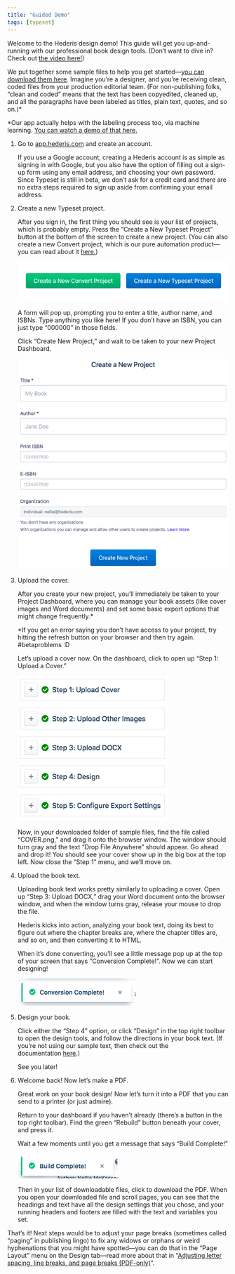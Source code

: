 ```yaml
---
title: "Guided Demo"
tags: [typeset]
---
```

 
<html><body><section data-type="chapter" class="hsecchapter" data-hederis-type="hsecchapter" id="guided-demo" data-pi-attrs="id: guided-demo; data-tags: typeset;" role="doc-chapter" data-tags="typeset" data-author-name=" " data-book-title=" " title="Guided Demo"><p class="hblkp" data-hederis-type="hblkp" id="pT1JH0tAi">Welcome to the Hederis design demo! This guide will get you up-and-running with our professional book design tools. (Don&#8217;t want to dive in? Check out&#160;<a href="https://youtu.be/KjJA1HvvEhw" target="_blank" class="hspana" data-hederis-type="hspana" id="pJyQWp5iz">the video here!</a>)</p><p class="hblkp" data-hederis-type="hblkp" id="pCgWkOmjT">We put together some sample files to help you get started&#8212;<a href="https://www.dropbox.com/s/0t99hotj0svng8h/hederis-demo-files.zip?dl=0" target="_blank" class="hspana" data-hederis-type="hspana" id="pwfV3c4jn">you can download them here</a>. Imagine you&#8217;re a designer, and you&#8217;re receiving clean, coded files from your production editorial team. (For non-publishing folks, &#8220;clean and coded&#8221; means that the text has been copyedited, cleaned up, and all the paragraphs have been labeled as titles, plain text, quotes, and so on.)*</p><p class="hblkp" data-hederis-type="hblkp" id="pcEvaerxV">*Our app actually helps with the labeling process too, via machine learning.&#160;<a href="https://www.youtube.com/embed/vyuVLK4JIkg" target="_blank" class="hspana" data-hederis-type="hspana" id="pISOyCI4h">You can watch a demo of that here.</a></p><ol class="hwprnumlist" data-hederis-type="hwprnumlist" id="pePke7jNs"><li class="hblkoli" data-hederis-type="hblkoli" id="limTVogubd"><p class="hblkoli" data-hederis-type="hblklip" id="pNJ2PC0m8">Go to&#160;<a href="http://app.hederis.com/" target="_blank" class="hspana" data-hederis-type="hspana" id="pyE8TFLFZ">app.hederis.com</a>&#160;and create an account.</p><p class="hblklicont" data-hederis-type="hblklicont" id="pjE5pJpxC">If you use a Google account, creating a Hederis account is as simple as signing in with Google, but you also have the option of filling out a sign-up form using any email address, and choosing your own password. Since Typeset is still in beta, we don&#8217;t ask for a credit card and there are no extra steps required to sign up aside from confirming your email address.</p></li><li class="hblkoli" data-hederis-type="hblkoli" id="liWzWaWELn"><p class="hblkoli" data-hederis-type="hblklip" id="pTSmwIMfN">Create a new Typeset project.</p><p class="hblklicont" data-hederis-type="hblklicont" id="pdXYCLwOY">After you sign in, the first thing you should see is your list of projects, which is probably empty. Press the &#8220;Create a New Typeset Project&#8221; button at the bottom of the screen to create a new project. (You can also create a new Convert project, which is our pure automation product&#8212;you can read about it&#160;<a href="https://www.hederis.com/products.html" target="_blank" class="hspana" data-hederis-type="hspana" id="plXQbf0sz">here.</a>)</p><img data-hederis-type="hblkimg" class="hblkimg" id="pYGXk1nQ1" src="/images/createprojectbutton.png" data-img-src="/images/createprojectbutton.png"/><p class="hblklicont" data-hederis-type="hblklicont" id="p18I7mvFV">A form will pop up, prompting you to enter a title, author name, and ISBNs. Type anything you like here! If you don&#8217;t have an ISBN, you can just type &#8220;000000&#8221; in those fields.</p><p class="hblklicont" data-hederis-type="hblklicont" id="pdFW0Yn0A">Click &#8220;Create New Project,&#8221; and wait to be taken to your new Project Dashboard.</p><img data-hederis-type="hblkimg" class="hblkimg" id="pLVzZMMP0" src="/images/createnewproject.png" data-img-src="/images/createnewproject.png"/></li><li class="hblkoli" data-hederis-type="hblkoli" id="liSlRltLu5"><p class="hblkoli" data-hederis-type="hblklip" id="puXDcNbms">Upload the cover.</p><p class="hblklicont" data-hederis-type="hblklicont" id="pLBmKt72g">After you create your new project, you&#8217;ll immediately be taken to your Project Dashboard, where you can manage your book assets (like cover images and Word documents) and set some basic export options that might change frequently.*</p><p class="hblklicont" data-hederis-type="hblklicont" id="p2YAcf3MR">*If you get an error saying you don&#8217;t have access to your project, try hitting the refresh button on your browser and then try again. #betaproblems :D</p><p class="hblklicont" data-hederis-type="hblklicont" id="pfM5i3qvv">Let&#8217;s upload a cover now. On the dashboard, click to open up &#8220;Step 1: Upload a Cover.&#8221;</p><img data-hederis-type="hblkimg" class="hblkimg" id="pSeGrQBEy" src="/images/uploadacover.png" data-img-src="/images/uploadacover.png"/><p class="hblklicont" data-hederis-type="hblklicont" id="pxSTgn8iy">Now, in your downloaded folder of sample files, find the file called &#8220;COVER.png,&#8221; and drag it onto the browser window. The window should turn gray and the text &#8220;Drop File Anywhere&#8221; should appear. Go ahead and drop it! You should see your cover show up in the big box at the top left. Now close the &#8220;Step 1&#8221; menu, and we&#8217;ll move on.</p></li><li class="hblkoli" data-hederis-type="hblkoli" id="liNVrjxwz8"><p class="hblkoli" data-hederis-type="hblklip" id="pFu6LnkzL">Upload the book text.</p><p class="hblklicont" data-hederis-type="hblklicont" id="p3mUgW1vw">Uploading book text works pretty similarly to uploading a cover. Open up &#8220;Step 3: Upload DOCX,&#8221; drag your Word document onto the browser window, and when the window turns gray, release your mouse to drop the file.</p><p class="hblklicont" data-hederis-type="hblklicont" id="pwND027CB">Hederis kicks into action, analyzing your book text, doing its best to figure out where the chapter breaks are, where the chapter titles are, and so on, and then converting it to HTML.</p><p class="hblklicont" data-hederis-type="hblklicont" id="pnYeury2a">When it&#8217;s done converting, you&#8217;ll see a little message pop up at the top of your screen that says &#8220;Conversion Complete!&#8221;. Now we can start designing!</p><img data-hederis-type="hblkimg" class="hblkimg" id="pCk5agieR" src="/images/conversioncomplete.png" data-img-src="/images/conversioncomplete.png"/></li><li class="hblkoli" data-hederis-type="hblkoli" id="liVrf0gItW"><p class="hblkoli" data-hederis-type="hblklip" id="poNbCXOd2">Design your book.</p><p class="hblklicont" data-hederis-type="hblklicont" id="pbgW7YStN">Click either the &#8220;Step 4&#8221; option, or click &#8220;Design&#8221; in the top right toolbar to open the design tools, and follow the directions in your book text. (If you&#8217;re not using our sample text, then check out the documentation&#160;<a href="https://www.hederis.com/demo.html" target="_blank" class="hspana" data-hederis-type="hspana" id="pn9WPH8w7">here</a>.)</p><p class="hblklicont" data-hederis-type="hblklicont" id="p8E0IOXNA">See you later!</p></li><li class="hblkoli" data-hederis-type="hblkoli" id="liWWAHWueG"><p class="hblkoli" data-hederis-type="hblklip" id="pVTO7lPSe">Welcome back! Now let&#8217;s make a PDF.</p><p class="hblklicont" data-hederis-type="hblklicont" id="pQtJoWELv">Great work on your book design! Now let&#8217;s turn it into a PDF that you can send to a printer (or just admire).</p><p class="hblklicont" data-hederis-type="hblklicont" id="pFTF8UHM5">Return to your dashboard if you haven&#8217;t already (there&#8217;s a button in the top right toolbar). Find the green &#8220;Rebuild&#8221; button beneath your cover, and press it.</p><p class="hblklicont" data-hederis-type="hblklicont" id="pC0odt4uZ">Wait a few moments until you get a message that says &#8220;Build Complete!&#8221;</p><img data-hederis-type="hblkimg" class="hblkimg" id="pwUF2g8u4" src="/images/buildcomplete.png" data-img-src="/images/buildcomplete.png"/><p class="hblklicont" data-hederis-type="hblklicont" id="pnsP3VbBl">Then in your list of downloadable files, click to download the PDF. When you open your downloaded file and scroll pages, you can see that the headings and text have all the design settings that you chose, and your running headers and footers are filled with the text and variables you set.</p></li></ol><p class="hblkp" data-hederis-type="hblkp" id="pY4dQIumK">That&#8217;s it! Next steps would be to adjust your page breaks (sometimes called &#8220;paging&#8221; in publishing lingo) to fix any widows or orphans or weird hyphenations that you might have spotted&#8212;you can do that in the &#8220;Page Layout&#8221; menu on the Design tab&#8212;read more about that in &#8220;<a href="{% link _docs/page-layout-menu.md %}" class="hspana" data-hederis-type="hspana" id="pBrf2IZrl">Adjusting letter spacing, line breaks, and page breaks (PDF-only)</a>&#8221;.</p></section></body></html>
